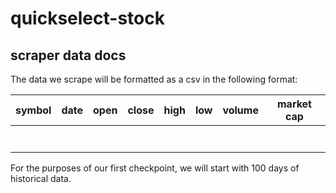 # quickselect-stock

## scraper data docs
The data we scrape will be formatted as a csv in the following format:

| symbol | date | open | close | high | low | volume | market cap |
|:------:|:----:|:----:|:-----:|------|-----|--------|------------|
|        |      |      |       |      |     |        |            |
|        |      |      |       |      |     |        |            |
|        |      |      |       |      |     |        |            |
|        |      |      |       |      |     |        |            |
|        |      |      |       |      |     |        |            |
|        |      |      |       |      |     |        |            |
|        |      |      |       |      |     |        |            |

For the purposes of our first checkpoint, we will start with 100 days of historical data.